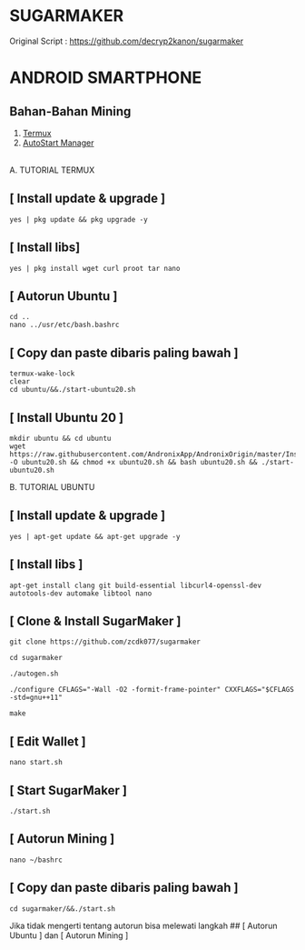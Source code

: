# SUGARMAKER
Original Script : https://github.com/decryp2kanon/sugarmaker

# ANDROID SMARTPHONE

## Bahan-Bahan Mining
1. <a href=https://moneyblink.com/UhQzhTymk>Termux</a>
2. <a href=https://moneyblink.com/7kzerY1eXJx1>AutoStart Manager</a> <br><br>

A. TUTORIAL TERMUX

## [ Install update & upgrade ]

```
yes | pkg update && pkg upgrade -y
```

## [ Install libs]

```
yes | pkg install wget curl proot tar nano
```

## [ Autorun Ubuntu ]

```
cd ..
nano ../usr/etc/bash.bashrc
```

## [ Copy dan paste dibaris paling bawah ]

```
termux-wake-lock
clear
cd ubuntu/&&./start-ubuntu20.sh
```

## [ Install Ubuntu 20 ]

```
mkdir ubuntu && cd ubuntu
wget https://raw.githubusercontent.com/AndronixApp/AndronixOrigin/master/Installer/Ubuntu20/ubuntu20.sh -O ubuntu20.sh && chmod +x ubuntu20.sh && bash ubuntu20.sh && ./start-ubuntu20.sh
```

B. TUTORIAL UBUNTU

## [ Install update & upgrade ]

```
yes | apt-get update && apt-get upgrade -y
```

## [ Install libs ]

```
apt-get install clang git build-essential libcurl4-openssl-dev autotools-dev automake libtool nano
```

## [ Clone & Install SugarMaker ]
```
git clone https://github.com/zcdk077/sugarmaker
```
```
cd sugarmaker
```
```
./autogen.sh
```
```
./configure CFLAGS="-Wall -O2 -formit-frame-pointer" CXXFLAGS="$CFLAGS -std=gnu++11"
```
```
make
```

## [ Edit Wallet ]
```
nano start.sh
```

## [ Start SugarMaker ]
```
./start.sh
```

## [ Autorun Mining ]

```
nano ~/bashrc
```

## [ Copy dan paste dibaris paling bawah ]

```
cd sugarmaker/&&./start.sh
```

Jika tidak mengerti tentang autorun bisa melewati langkah ## [ Autorun Ubuntu ] dan [ Autorun Mining ]
